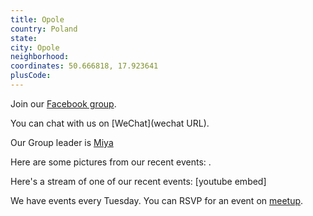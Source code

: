 ```yaml
---
title: Opole
country: Poland
state: 
city: Opole
neighborhood: 
coordinates: 50.666818, 17.923641
plusCode:
---
```

Join our [Facebook group](https://www.facebook.com/groups/free.code.camp.opole).

You can chat with us on [WeChat](wechat URL).

Our Group leader is [Miya](freecodecamp.org/miya)

Here are some pictures from our recent events:
![]().

Here's a stream of one of our recent events:
[youtube embed]

We have events every Tuesday. You can RSVP for an event on [meetup](meetupurl).
